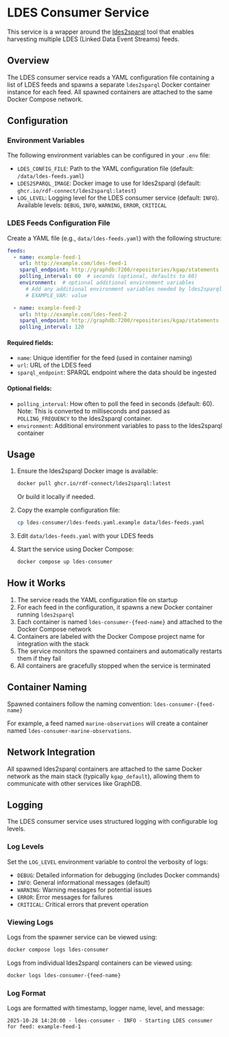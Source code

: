 # LDES Consumer Service

This service is a wrapper around the [ldes2sparql](https://github.com/rdf-connect/ldes2sparql) tool that enables harvesting multiple LDES (Linked Data Event Streams) feeds.

## Overview

The LDES consumer service reads a YAML configuration file containing a list of LDES feeds and spawns a separate `ldes2sparql` Docker container instance for each feed. All spawned containers are attached to the same Docker Compose network.

## Configuration

### Environment Variables

The following environment variables can be configured in your `.env` file:

- `LDES_CONFIG_FILE`: Path to the YAML configuration file (default: `/data/ldes-feeds.yaml`)
- `LDES2SPARQL_IMAGE`: Docker image to use for ldes2sparql (default: `ghcr.io/rdf-connect/ldes2sparql:latest`)
- `LOG_LEVEL`: Logging level for the LDES consumer service (default: `INFO`). Available levels: `DEBUG`, `INFO`, `WARNING`, `ERROR`, `CRITICAL`

### LDES Feeds Configuration File

Create a YAML file (e.g., `data/ldes-feeds.yaml`) with the following structure:

```yaml
feeds:
  - name: example-feed-1
    url: http://example.com/ldes-feed-1
    sparql_endpoint: http://graphdb:7200/repositories/kgap/statements
    polling_interval: 60  # seconds (optional, defaults to 60)
    environment:  # optional additional environment variables
      # Add any additional environment variables needed by ldes2sparql here
      # EXAMPLE_VAR: value

  - name: example-feed-2
    url: http://example.com/ldes-feed-2
    sparql_endpoint: http://graphdb:7200/repositories/kgap/statements
    polling_interval: 120
```

#### Required fields:
- `name`: Unique identifier for the feed (used in container naming)
- `url`: URL of the LDES feed
- `sparql_endpoint`: SPARQL endpoint where the data should be ingested

#### Optional fields:
- `polling_interval`: How often to poll the feed in seconds (default: 60). Note: This is converted to milliseconds and passed as `POLLING_FREQUENCY` to the ldes2sparql container.
- `environment`: Additional environment variables to pass to the ldes2sparql container

## Usage

1. Ensure the ldes2sparql Docker image is available:
   ```bash
   docker pull ghcr.io/rdf-connect/ldes2sparql:latest
   ```
   Or build it locally if needed.

2. Copy the example configuration file:
   ```bash
   cp ldes-consumer/ldes-feeds.yaml.example data/ldes-feeds.yaml
   ```

3. Edit `data/ldes-feeds.yaml` with your LDES feeds

4. Start the service using Docker Compose:
   ```bash
   docker compose up ldes-consumer
   ```

## How it Works

1. The service reads the YAML configuration file on startup
2. For each feed in the configuration, it spawns a new Docker container running `ldes2sparql`
3. Each container is named `ldes-consumer-{feed-name}` and attached to the Docker Compose network
4. Containers are labeled with the Docker Compose project name for integration with the stack
4. The service monitors the spawned containers and automatically restarts them if they fail
5. All containers are gracefully stopped when the service is terminated

## Container Naming

Spawned containers follow the naming convention: `ldes-consumer-{feed-name}`

For example, a feed named `marine-observations` will create a container named `ldes-consumer-marine-observations`.

## Network Integration

All spawned ldes2sparql containers are attached to the same Docker network as the main stack (typically `kgap_default`), allowing them to communicate with other services like GraphDB.

## Logging

The LDES consumer service uses structured logging with configurable log levels. 

### Log Levels

Set the `LOG_LEVEL` environment variable to control the verbosity of logs:
- `DEBUG`: Detailed information for debugging (includes Docker commands)
- `INFO`: General informational messages (default)
- `WARNING`: Warning messages for potential issues
- `ERROR`: Error messages for failures
- `CRITICAL`: Critical errors that prevent operation

### Viewing Logs

Logs from the spawner service can be viewed using:
```bash
docker compose logs ldes-consumer
```

Logs from individual ldes2sparql containers can be viewed using:
```bash
docker logs ldes-consumer-{feed-name}
```

### Log Format

Logs are formatted with timestamp, logger name, level, and message:
```
2025-10-28 14:20:00 - ldes-consumer - INFO - Starting LDES consumer for feed: example-feed-1
```
